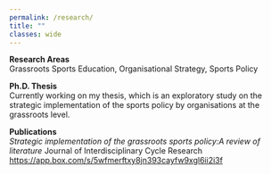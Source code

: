 ```yaml
---
permalink: /research/
title: ""
classes: wide
---
```

**Research Areas**  
Grassroots Sports Education, Organisational Strategy, Sports Policy

**Ph.D. Thesis**  
Currently working on my thesis, which is an exploratory study on the strategic implementation of the sports policy by organisations at the grassroots level. 

**Publications**  
*Strategic implementation of the grassroots sports policy:A review of literature*
Journal of Interdisciplinary Cycle Research
https://app.box.com/s/5wfmerftxy8jn393cayfw9xgl6ii2i3f


